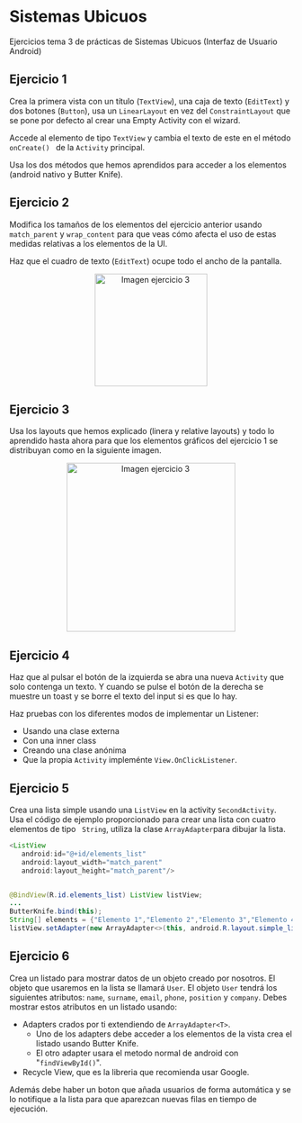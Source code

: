 # Sistemas Ubicuos
Ejercicios tema 3 de prácticas de Sistemas Ubicuos (Interfaz de Usuario Android)
## Ejercicio 1
Crea la primera vista con un título (``` TextView ```), una caja de texto (``` EditText ```) y dos botones (``` Button ```), usa un ``` LinearLayout ``` en vez del ``` ConstraintLayout ``` que se pone por defecto al crear una Empty Activity con el wizard.

Accede al elemento de tipo ``` TextView ``` y cambia el texto de este en el método ```onCreate() ``` de la ``` Activity ``` principal.

Usa los dos métodos que hemos aprendidos para acceder a los elementos (android nativo y Butter Knife).
## Ejercicio 2
Modifica los tamaños de los elementos del ejercicio anterior usando ``` match_parent ``` y ``` wrap_content ``` para que veas cómo afecta el uso de estas medidas relativas a los elementos de la UI.

Haz que el cuadro de texto (``` EditText ```) ocupe todo el ancho de la pantalla.
<p align="center">
<img 
src="https://raw.githubusercontent.com/rodrimmbdev/seu_t4/master/imgs/exercise_2.png"
alt="Imagen ejercicio 3"
height="200"
/>
</p>

## Ejercicio 3
Usa los layouts que hemos explicado (linera y relative layouts) y todo lo aprendido hasta ahora para que los elementos gráficos del ejercicio 1 se distribuyan como en la siguiente imagen.
<p align="center">
<img 
src="https://raw.githubusercontent.com/rodrimmbdev/seu_t4/master/imgs/exercise_3.png"
alt="Imagen ejercicio 3"
height="300"
/>
</p>

## Ejercicio 4
Haz que al pulsar el botón de la izquierda se abra una nueva ``` Activity ``` que solo contenga un texto. Y cuando se pulse el botón de la derecha se muestre un toast y se borre el texto del input si es que lo hay.

Haz pruebas con los diferentes modos de implementar un Listener:
* Usando una clase externa
* Con una inner class
* Creando una clase anónima
* Que la propia ``` Activity ``` impleménte ``` View.OnClickListener ```.

## Ejercicio 5
Crea una lista simple usando una ``` ListView ``` en la activity ``` SecondActivity ```. Usa el código de ejemplo proporcionado para crear una lista con cuatro elementos de tipo ``` String```, utiliza la clase ```ArrayAdapter```para dibujar la lista.

``` java
<ListView
   android:id="@+id/elements_list"
   android:layout_width="match_parent"
   android:layout_height="match_parent"/>


@BindView(R.id.elements_list) ListView listView;
...
ButterKnife.bind(this);
String[] elements = {"Elemento 1","Elemento 2","Elemento 3","Elemento 4"};
listView.setAdapter(new ArrayAdapter<>(this, android.R.layout.simple_list_item_1, elements));
``` 

## Ejercicio 6
Crea un listado para mostrar datos de un objeto creado por nosotros. El objeto que usaremos en la lista se llamará ```User```. El objeto ```User``` tendrá los siguientes atributos: ```name```, ```surname```, ```email```, ```phone```, ```position``` y ```company```.
Debes mostrar estos atributos en un listado usando:
* Adapters crados por ti extendiendo de ```ArrayAdapter<T>```.
   * Uno de los adapters debe acceder a los elementos de la vista crea el listado usando Butter Knife.
   * El otro adapter usara el metodo normal de android con "```findViewById()```".
* Recycle View, que es la libreria que recomienda usar Google.

Además debe haber un boton que añada usuarios de forma automática y se lo notifique a la lista para que aparezcan nuevas filas en tiempo de ejecución.

